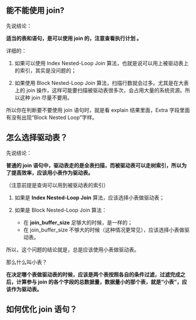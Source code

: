 ## 能不能使用 join?

先说结论：

**适当的表和语句，是可以使用 join 的，注意查看执行计划 。**

详细的：

 1. 如果可以使用 Index Nested-Loop Join 算法，也就是说可以用上被驱动表上的索引，其实是没问题的；

 2. 如果使用 Block Nested-Loop Join 算法，扫描行数就会过多。尤其是在大表上的 join 操作，这样可能要扫描被驱动表很多次，会占用大量的系统资源。所以这种 join 尽量不要用。

    

所以你在判断要不要使用 join 语句时，就是看 explain 结果里面，Extra 字段里面有没有出现“Block Nested Loop”字样。

## 怎么选择驱动表？

先说结论：

**普通的 join 语句中，驱动表走的是全表扫描，而被驱动表可以走树索引，所以为了提高效率，应该用小表作为驱动表。**

（注意前提是查询可以用到被驱动表的索引）

1. 如果是 **Index Nested-Loop Join** 算法，应该选择小表做驱动表；

2. 如果是 Block Nested-Loop Join 算法：

   - 在 **join_buffer_size** 足够大的时候，是一样的；
   - 在 join_buffer_size 不够大的时候（这种情况更常见），应该选择小表做驱动表。

   

所以，这个问题的结论就是，总是应该使用小表做驱动表。



那么什么叫小表？

**在决定哪个表做驱动表的时候，应该是两个表按照各自的条件过滤，过滤完成之后，计算参与 join 的各个字段的总数据量，数据量小的那个表，就是“小表”，应该作为驱动表。**



## 如何优化 join 语句？



